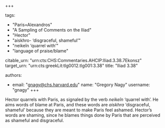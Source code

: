 +++

tags:
- "Paris=Alexandros"
- "A Sampling of Comments on the Iliad"
- "Hector"
- "aiskhro- ‘disgraceful, shameful’"
- "neikeîn ‘quarrel with’"
- "language of praise/blame"

citable_urn: "urn:cts:CHS:Commentaries.AHCIP:Iliad.3.38.7Ekonsz"
target_urn: "urn:cts:greekLit:tlg0012.tlg001:3.38"
title: "Iliad 3.38"

authors:
- email: "gnagy@chs.harvard.edu"
  name: "Gregory Nagy"
  username: "gnagy"
+++

<p>Hector quarrels with Paris, as signaled by the verb <em>neikeîn</em> ‘quarrel with’. He aims words of blame at Paris, and these words are <em>aiskhra</em> ‘disgraceful, shameful’ because they are meant to make Paris feel ashamed. Hector’s words are shaming, since he blames things done by Paris that are perceived as shameful and disgraceful.  </p>
